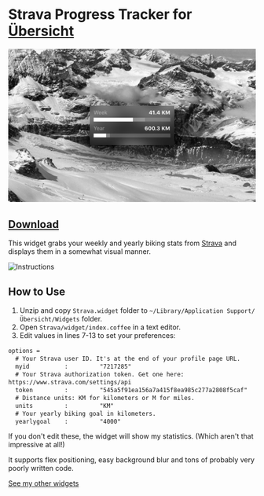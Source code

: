 # Strava Progress Tracker for [Übersicht](http://tracesof.net/uebersicht/)

![](https://github.com/Pe8er/Strava.widget/blob/master/screenshot.png)

## [Download](https://github.com/Pe8er/Strava.widget/raw/master/Strava.widget.zip)

This widget grabs your weekly and yearly biking stats from [Strava](https://www.strava.com/) and displays them in a somewhat visual manner.

![Instructions](http://imgur.com/nGiCWi2.jpg)

## How to Use

1. Unzip and copy `Strava.widget` folder to `~/Library/Application Support/Übersicht/Widgets` folder.
1. Open `Strava/widget/index.coffee` in a text editor.
2. Edit values in lines 7-13 to set your preferences:

```
options =
  # Your Strava user ID. It's at the end of your profile page URL.
  myid          :         "7217285"
  # Your Strava authorization token. Get one here: https://www.strava.com/settings/api
  token         :         "545a5f91ea156a7a415f8ea985c277a2808f5caf"
  # Distance units: KM for kilometers or M for miles.
  units         :         "KM"
  # Your yearly biking goal in kilometers.
  yearlygoal    :         "4000"
```

If you don't edit these, the widget will show my statistics. (Which aren't that impressive at all!)

It supports flex positioning, easy background blur and tons of probably very poorly written code.

[See my other widgets](https://github.com/Pe8er/Ubersicht-Widgets)